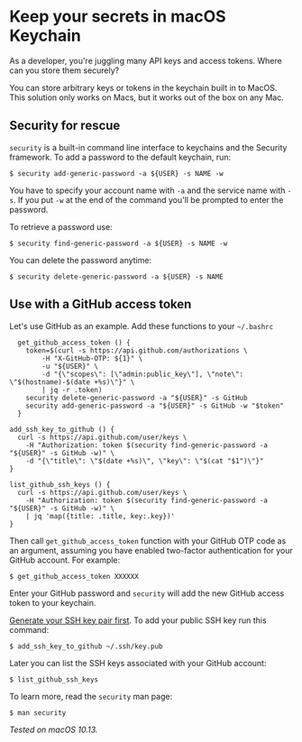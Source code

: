 # Keep your secrets in macOS Keychain

As a developer, you're juggling many API keys and access tokens. Where
can you store them securely?

You can store arbitrary keys or tokens in the keychain built in to MacOS.
This solution only works on Macs, but it works out of the box on any Mac.

## Security for rescue

`security` is a built-in command line interface to keychains and the
Security framework. To add a password to the default keychain, run:

    $ security add-generic-password -a ${USER} -s NAME -w

You have to specify your account name with `-a` and the service name with
`-s`. If you put `-w` at the end of the command you'll be prompted to
enter the password.

To retrieve a password use:

    $ security find-generic-password -a ${USER} -s NAME -w

You can delete the password anytime:

    $ security delete-generic-password -a ${USER} -s NAME

## Use with a GitHub access token

Let's use GitHub as an example. Add these functions to your `~/.bashrc`

      get_github_access_token () {
        token=$(curl -s https://api.github.com/authorizations \
            -H "X-GitHub-OTP: ${1}" \
            -u "${USER}" \
            -d "{\"scopes\": [\"admin:public_key\"], \"note\": \"$(hostname)-$(date +%s)\"}" \
            | jq -r .token)
        security delete-generic-password -a "${USER}" -s GitHub
        security add-generic-password -a "${USER}" -s GitHub -w "$token"
      }

    add_ssh_key_to_github () {
      curl -s https://api.github.com/user/keys \
        -H "Authorization: token $(security find-generic-password -a "${USER}" -s GitHub -w)" \
        -d "{\"title\": \"$(date +%s)\", \"key\": \"$(cat "$1")\"}"
    }

    list_github_ssh_keys () {
      curl -s https://api.github.com/user/keys \
        -H "Authorization: token $(security find-generic-password -a "${USER}" -s GitHub -w)" \
        | jq 'map({title: .title, key:.key})'
    }

Then call `get_github_access_token` function with your GitHub OTP code as
an argument, assuming you have enabled two-factor authentication for your
GitHub account. For example:

    $ get_github_access_token XXXXXX

Enter your GitHub password and `security` will add the new GitHub access
token to your keychain.

[Generate your SSH key pair first](/ssh.html). To add your public SSH key run
this command:

    $ add_ssh_key_to_github ~/.ssh/key.pub

Later you can list the SSH keys associated with your GitHub account:

    $ list_github_ssh_keys

To learn more, read the `security` man page:

    $ man security

_Tested on macOS 10.13._
